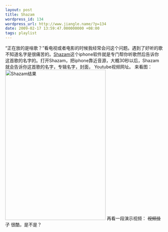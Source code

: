 ```yaml
---
layout: post
title: Shazam
wordpress_id: 134
wordpress_url: http://www.jiangle.name/?p=134
date: 2009-02-17 13:59:47.000000000 +08:00
tags: playlist
---
```

“正在放的是啥歌？”看电视或者电影的时候我经常会问这个问题。遇到了好听的歌不知道名字是很痛苦的。<a href="http://www.shazam.com/">Shazam</a>这个iphone软件就是专门帮你听歌然后告诉你这首歌的名字的。打开Shazam，把iphone靠近音源，大概30秒以后，Shazam就会告诉你这首歌的名字，专辑名字，封面， Youtube视频网址。
来看图：
<img src="http://www.jiangle.name/wp-content/uploads/2009/02/img_0003.png" alt="Shazam结果" title="Shazam结果" width="320" height="480" class="aligncenter size-full wp-image-135" />
再看一段演示视频：
<del datetime="2010-01-09T10:15:55+00:00">视频挂了</del>
很酷，是不是？
